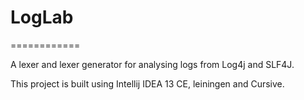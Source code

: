 # LogLab
============

A lexer and lexer generator for analysing logs from Log4j and SLF4J.

This project is built using Intellij IDEA 13 CE, leiningen and Cursive.